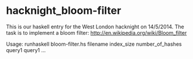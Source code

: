 hacknight_bloom-filter
======================

This is our haskell entry for the West London hacknight on 14/5/2014.
The task is to implement a bloom filter: http://en.wikipedia.org/wiki/Bloom_filter

Usage: runhaskell bloom-filter.hs filename index_size number_of_hashes query1 query1 ...

